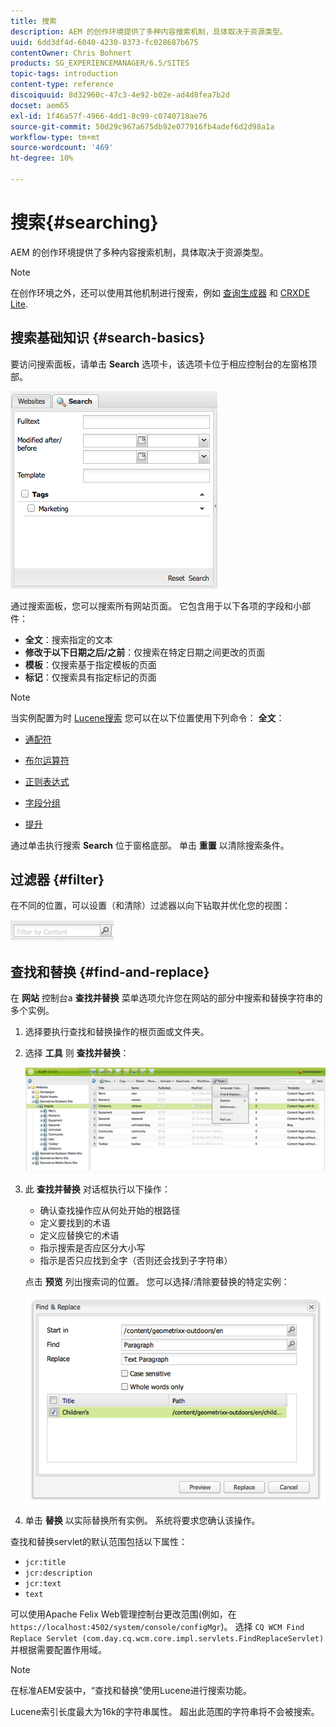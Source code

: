 ```yaml
---
title: 搜索
description: AEM 的创作环境提供了多种内容搜索机制，具体取决于资源类型。
uuid: 6dd3df4d-6040-4230-8373-fc028687b675
contentOwner: Chris Bohnert
products: SG_EXPERIENCEMANAGER/6.5/SITES
topic-tags: introduction
content-type: reference
discoiquuid: 8d32960c-47c3-4e92-b02e-ad4d8fea7b2d
docset: aem65
exl-id: 1f46a57f-4966-4dd1-8c99-c0740718ae76
source-git-commit: 50d29c967a675db92e077916fb4adef6d2d98a1a
workflow-type: tm+mt
source-wordcount: '469'
ht-degree: 10%

---
```


# 搜索{#searching}

AEM 的创作环境提供了多种内容搜索机制，具体取决于资源类型。

>[!NOTE]
>
>在创作环境之外，还可以使用其他机制进行搜索，例如 [查询生成器](/help/sites-developing/querybuilder-api.md) 和 [CRXDE Lite](/help/sites-developing/developing-with-crxde-lite.md).

## 搜索基础知识 {#search-basics}

要访问搜索面板，请单击 **Search** 选项卡，该选项卡位于相应控制台的左窗格顶部。

![chlimage_1-101](assets/chlimage_1-101.png)

通过搜索面板，您可以搜索所有网站页面。 它包含用于以下各项的字段和小部件：

* **全文**：搜索指定的文本
* **修改于以下日期之后/之前**：仅搜索在特定日期之间更改的页面
* **模板**：仅搜索基于指定模板的页面
* **标记**：仅搜索具有指定标记的页面

>[!NOTE]
>
>当实例配置为时 [Lucene搜索](/help/sites-deploying/queries-and-indexing.md) 您可以在以下位置使用下列命令： **全文**：
>
>* [通配符](https://lucene.apache.org/core/5_3_1/queryparser/org/apache/lucene/queryparser/classic/package-summary.html#Wildcard_Searches)
>* [布尔运算符](https://lucene.apache.org/core/5_3_1/queryparser/org/apache/lucene/queryparser/classic/package-summary.html#Boolean_operators)
>
>* [正则表达式](https://lucene.apache.org/core/5_3_1/queryparser/org/apache/lucene/queryparser/classic/package-summary.html#Regexp_Searches)
>* [字段分组](https://lucene.apache.org/core/5_3_1/queryparser/org/apache/lucene/queryparser/classic/package-summary.html#Field_Grouping)
>* [提升](https://lucene.apache.org/core/5_3_1/queryparser/org/apache/lucene/queryparser/classic/package-summary.html#Boosting_a_Term)
>

通过单击执行搜索 **Search** 位于窗格底部。 单击 **重置** 以清除搜索条件。

## 过滤器 {#filter}

在不同的位置，可以设置（和清除）过滤器以向下钻取并优化您的视图：

![chlimage_1-102](assets/chlimage_1-102.png)

## 查找和替换 {#find-and-replace}

在 **网站** 控制台a **查找并替换** 菜单选项允许您在网站的部分中搜索和替换字符串的多个实例。

1. 选择要执行查找和替换操作的根页面或文件夹。
1. 选择 **工具** 则 **查找并替换**：

   ![screen_shot_2012-02-15at120346pm](assets/screen_shot_2012-02-15at120346pm.png)

1. 此 **查找并替换** 对话框执行以下操作：

   * 确认查找操作应从何处开始的根路径
   * 定义要找到的术语
   * 定义应替换它的术语
   * 指示搜索是否应区分大小写
   * 指示是否只应找到全字（否则还会找到子字符串）

   点击 **预览** 列出搜索词的位置。 您可以选择/清除要替换的特定实例：

   ![screen_shot_2012-02-15at120719pm](assets/screen_shot_2012-02-15at120719pm.png)

1. 单击 **替换** 以实际替换所有实例。 系统将要求您确认该操作。

查找和替换servlet的默认范围包括以下属性：

* `jcr:title`
* `jcr:description`
* `jcr:text`
* `text`

可以使用Apache Felix Web管理控制台更改范围(例如，在 `https://localhost:4502/system/console/configMgr`)。 选择 `CQ WCM Find Replace Servlet (com.day.cq.wcm.core.impl.servlets.FindReplaceServlet)` 并根据需要配置作用域。

>[!NOTE]
>
>在标准AEM安装中，“查找和替换”使用Lucene进行搜索功能。
>
>Lucene索引长度最大为16k的字符串属性。 超出此范围的字符串将不会被搜索。
